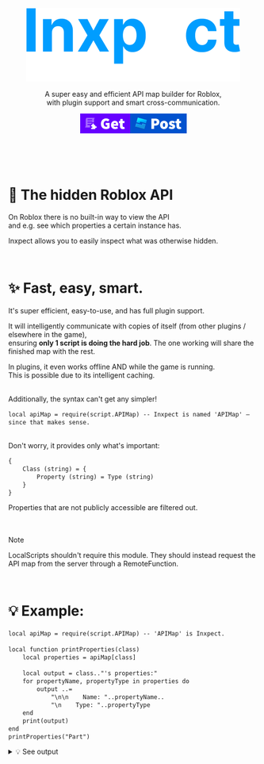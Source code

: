<div align="center">

<img src="./Logo.png"></img>


A super easy and efficient API map builder for Roblox,<br>
with plugin support and smart cross-communication.

[<img src="https://raw.githubusercontent.com/AlexanderLindholt/LinkButtons/refs/heads/main/Static/Module.png"></img>](https://create.roblox.com/store/asset/136538514747004) ​ [<img src="https://raw.githubusercontent.com/AlexanderLindholt/LinkButtons/refs/heads/main/Static/Devforum.png"></img>](https://devforum.roblox.com/t/3799622)
</div>
<br>
​<br>
<br>

#  🥷 The hidden Roblox API
On Roblox there is no built-in way to view the API<br>
and e.g. see which properties a certain instance has.

Inxpect allows you to easily inspect what was otherwise hidden.

<br>

# ✨ Fast, easy, smart.
It's super efficient, easy-to-use, and has full plugin support.

It will intelligently communicate with copies of itself (from other plugins / elsewhere in the game),<br>
ensuring **only 1 script is doing the hard job**. The one working will share the finished map with the rest.

In plugins, it even works offline AND while the game is running.<br>
This is possible due to its intelligent caching.<br>
<br>

Additionally, the syntax can't get any simpler!
```luau
local apiMap = require(script.APIMap) -- Inxpect is named 'APIMap' — since that makes sense.
```

<br>
Don't worry, it provides only what's important:

```luau
{
	Class (string) = {
		Property (string) = Type (string)
	}
}
```
Properties that are not publicly accessible are filtered out.<br>
<br>
<br>

> [!note]
> LocalScripts shouldn't require this module. They should instead request the API map from the server through a RemoteFunction.

<br>

# 💡 Example:
```luau
local apiMap = require(script.APIMap) -- 'APIMap' is Inxpect.

local function printProperties(class)
	local properties = apiMap[class]
	
	local output = class.."'s properties:"
	for propertyName, propertyType in properties do
		output ..=
			"\n\n    Name: "..propertyName..
			"\n    Type: "..propertyType
	end
	print(output)
end
printProperties("Part")
```
<details>
<summary>💡 See output</summary>

```
Part's properties:

    Name: RightParamB
    Type: number

    Name: CFrame
    Type: CFrame

    Name: RightSurface
    Type: Enum.SurfaceType

    Name: archivable
    Type: boolean

    Name: Friction
    Type: number

    Name: FrontParamB
    Type: number

    Name: BottomSurface
    Type: Enum.SurfaceType

    Name: CollisionGroup
    Type: string

    Name: BackSurfaceInput
    Type: Enum.InputType

    Name: AssemblyLinearVelocity
    Type: Vector3

    Name: Elasticity
    Type: number

    Name: FrontParamA
    Type: number

    Name: MaterialVariant
    Type: string

    Name: RightParamA
    Type: number

    Name: Color
    Type: Color3

    Name: Massless
    Type: boolean

    Name: CollisionGroupId
    Type: number

    Name: RotVelocity
    Type: Vector3

    Name: Locked
    Type: boolean

    Name: Material
    Type: Enum.Material

    Name: Size
    Type: Vector3

    Name: BackSurface
    Type: Enum.SurfaceType

    Name: LocalTransparencyModifier
    Type: number

    Name: CustomPhysicalProperties
    Type: PhysicalProperties

    Name: Rotation
    Type: Vector3

    Name: Name
    Type: string

    Name: AudioCanCollide
    Type: boolean

    Name: LeftParamA
    Type: number

    Name: CastShadow
    Type: boolean

    Name: PivotOffset
    Type: CFrame

    Name: TopSurfaceInput
    Type: Enum.InputType

    Name: Anchored
    Type: boolean

    Name: FrontSurfaceInput
    Type: Enum.InputType

    Name: BottomParamB
    Type: number

    Name: AssemblyAngularVelocity
    Type: Vector3

    Name: Capabilities
    Type: SecurityCapabilities

    Name: BottomSurfaceInput
    Type: Enum.InputType

    Name: CanCollide
    Type: boolean

    Name: Sandboxed
    Type: boolean

    Name: EnableFluidForces
    Type: boolean

    Name: LeftSurface
    Type: Enum.SurfaceType

    Name: Transparency
    Type: number

    Name: brickColor
    Type: BrickColor

    Name: Orientation
    Type: Vector3

    Name: LeftSurfaceInput
    Type: Enum.InputType

    Name: TopParamA
    Type: number

    Name: CanQuery
    Type: boolean

    Name: BottomParamA
    Type: number

    Name: Archivable
    Type: boolean

    Name: Reflectance
    Type: number

    Name: formFactor
    Type: Enum.FormFactor

    Name: FormFactor
    Type: Enum.FormFactor

    Name: RootPriority
    Type: number

    Name: BackParamA
    Type: number

    Name: Velocity
    Type: Vector3

    Name: TopSurface
    Type: Enum.SurfaceType

    Name: CanTouch
    Type: boolean

    Name: TopParamB
    Type: number

    Name: LeftParamB
    Type: number

    Name: Parent
    Type: Instance

    Name: BrickColor
    Type: BrickColor

    Name: FrontSurface
    Type: Enum.SurfaceType

    Name: RightSurfaceInput
    Type: Enum.InputType

    Name: BackParamB
    Type: number

    Name: Shape
    Type: Enum.PartType

    Name: Position
    Type: Vector3
```
</details>
